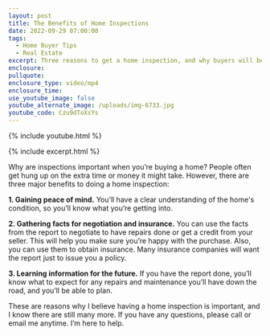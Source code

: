 ```yaml
---
layout: post
title: The Benefits of Home Inspections
date: 2022-09-29 07:00:00
tags:
  - Home Buyer Tips
  - Real Estate
excerpt: Three reasons to get a home inspection, and why buyers will benefit.
enclosure:
pullquote:
enclosure_type: video/mp4
enclosure_time:
use_youtube_image: false
youtube_alternate_image: /uploads/img-6733.jpg
youtube_code: Czu9dToXsYs
---
```

{% include youtube.html %}

{% include excerpt.html %}

Why are inspections important when you’re buying a home? People often get hung up on the extra time or money it might take. However, there are three major benefits to doing a home inspection:&nbsp;

**1\. Gaining peace of mind.** You’ll have a clear understanding of the home's condition, so you’ll know what you’re getting into.&nbsp;

**2\. Gathering facts for negotiation and insurance.** You can use the facts from the report to negotiate to have repairs done or get a credit from your seller. This will help you make sure you’re happy with the purchase. Also, you can use them to obtain insurance. Many insurance companies will want the report just to issue you a policy.&nbsp;

**3\. Learning information for the future.** If you have the report done, you’ll know what to expect for any repairs and maintenance you’ll have down the road, and you’ll be able to plan.&nbsp;

These are reasons why I believe having a home inspection is important, and I know there are still many more. If you have any questions, please call or email me anytime. I’m here to help.